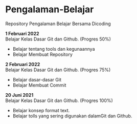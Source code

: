 # Pengalaman-Belajar
Repository Pengalaman Belajar Bersama Dicoding

**1 Februari 2022**
<br>
Belajar Kelas Dasar Git dan Github. (Progres 50%)
* Belajar tentang tools dan kegunaannya
* Belajar Membuat Repository

**2 Februari 2022**
<br>
Belajar Kelas Dasar Git dan Github. (Progres 75%)
* Belajar dasar-dasar Git
* Belajar Membuat Commit

**20 Juni 2021**
<br>
Belajar Kelas Dasar Git dan Github. (Progres 100%)
 * Belajar konsep format text.
 * Belajar tolls yang sering digunakan dalamGit dan Github. 

